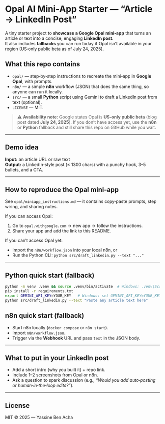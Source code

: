 # Opal AI Mini‑App Starter — “Article → LinkedIn Post”

A tiny starter project to **showcase a Google Opal mini‑app** that turns an article or text into a concise, engaging **LinkedIn post**.  
It also includes **fallbacks** you can run today if Opal isn’t available in your region (US‑only public beta as of July 24, 2025).

## What this repo contains
- `opal/` — step‑by‑step instructions to recreate the mini‑app in **Google Opal**, with prompts.
- `n8n/` — a simple **n8n** workflow (JSON) that does the same thing, so anyone can run it locally.
- `src/` — a small **Python** script using Gemini to draft a LinkedIn post from text (optional).
- `LICENSE` — MIT.

> ⚠️ **Availability note:** Google states Opal is **US‑only public beta** (blog post dated **July 24, 2025**). If you don’t have access yet, use the **n8n** or **Python** fallback and still share this repo on GitHub while you wait.

---

## Demo idea
**Input:** an article URL or raw text  
**Output:** a LinkedIn‑style post (≤ 1300 chars) with a punchy hook, 3–5 bullets, and a CTA.

---

## How to reproduce the Opal mini‑app
See `opal/miniapp_instructions.md` — it contains copy‑paste prompts, step wiring, and sharing notes.

If you can access Opal:
1. Go to `opal.withgoogle.com` → new app → follow the instructions.
2. Share your app and add the link to this README.

If you can’t access Opal yet:
- Import the `n8n/workflow.json` into your local n8n, or
- Run the Python CLI: `python src/draft_linkedin.py --text "..."`

---

## Python quick start (fallback)
```bash
python -m venv .venv && source .venv/bin/activate  # Windows: .venv\Scripts\activate
pip install -r requirements.txt
export GEMINI_API_KEY=YOUR_KEY   # Windows: set GEMINI_API_KEY=YOUR_KEY
python src/draft_linkedin.py --text "Paste any article text here"
```

## n8n quick start (fallback)
- Start n8n locally (`docker compose` or `n8n start`).
- Import `n8n/workflow.json`.
- Trigger via the **Webhook** URL and pass `text` in the JSON body.

---

## What to put in your LinkedIn post
- Add a short intro (why you built it) + repo link.
- Include 1–2 screenshots from Opal or n8n.
- Ask a question to spark discussion (e.g., *“Would you add auto‑posting or human‑in‑the‑loop edits?”*).

---

## License
MIT © 2025 — Yassine Ben Acha
